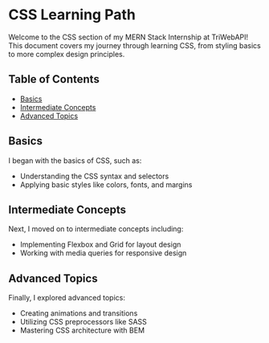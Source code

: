 # CSS Learning Path

Welcome to the CSS section of my MERN Stack Internship at TriWebAPI! This document covers my journey through learning CSS, from styling basics to more complex design principles.

## Table of Contents

- [Basics](#basics)
- [Intermediate Concepts](#intermediate-concepts)
- [Advanced Topics](#advanced-topics)

## Basics

I began with the basics of CSS, such as:
- Understanding the CSS syntax and selectors
- Applying basic styles like colors, fonts, and margins

## Intermediate Concepts

Next, I moved on to intermediate concepts including:
- Implementing Flexbox and Grid for layout design
- Working with media queries for responsive design

## Advanced Topics

Finally, I explored advanced topics:
- Creating animations and transitions
- Utilizing CSS preprocessors like SASS
- Mastering CSS architecture with BEM

